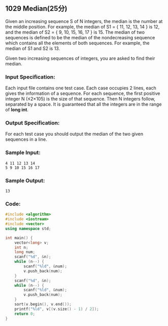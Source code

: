 ##  **1029** **Median**(25分)

Given an increasing sequence S of N integers, the median is the number at the middle position. For example, the median of S1 = { 11, 12, 13, 14 } is 12, and the median of S2 = { 9, 10, 15, 16, 17 } is 15. The median of two sequences is defined to be the median of the nondecreasing sequence which contains all the elements of both sequences. For example, the median of S1 and S2 is 13.

Given two increasing sequences of integers, you are asked to find their median.

### Input Specification:

Each input file contains one test case. Each case occupies 2 lines, each gives the information of a sequence. For each sequence, the first positive integer N (≤2×105) is the size of that sequence. Then N integers follow, separated by a space. It is guaranteed that all the integers are in the range of **long int**.

### Output Specification:

For each test case you should output the median of the two given sequences in a line.

### Sample Input:

```in
4 11 12 13 14
5 9 10 15 16 17
```

### Sample Output:

```out
13
```

### Code:

```c++
#include <algorithm>
#include <iostream>
#include <vector>
using namespace std;

int main() {
    vector<long> v;
    int n;
    long num;
    scanf("%d", &n);
    while (n--) {
        scanf("%ld", &num);
        v.push_back(num);
    }
    scanf("%d", &n);
    while (n--) {
        scanf("%ld", &num);
        v.push_back(num);
    }
    sort(v.begin(), v.end());
    printf("%ld", v[(v.size() - 1) / 2]);
    return 0;
}
```

